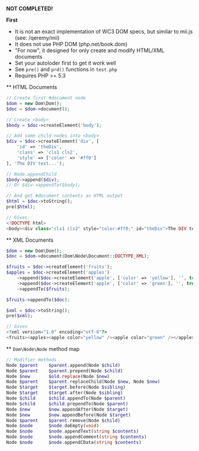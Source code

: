 **NOT COMPLETED!**

**First**

- It is not an exact implementation of WC3 DOM specs, but similar to mii.js (see: /qeremy/mii)
- It does not use PHP DOM (php.net/book.dom)
- "For now", it designed for only create and modify HTML/XML documents
- Set your autoloder first to get it work well
- See `pre()` and `prd()` functions in `test.php`
- Requires PHP >= 5.3 

** HTML Documents

```php
// Create first #document node
$dom = new Dom\Dom();
$doc = $dom->document();

// Create <body>
$body = $doc->createElement('body');

// Add some child nodes into <body>
$div = $doc->createElement('div', [
    'id' => 'theDiv',
    'class' => 'cls1 cls2',
    'style' => ['color' => '#ff0']
], 'The DIV text...');

// Node.appendChild
$body->append($div);
// Or $div->appendTo($body);

// And get #document contents as HTML output
$html = $doc->toString();
pre($html);

// Gives
<!DOCTYPE html>
<body><div class="cls1 cls2" style="color:#ff0;" id="theDiv">The DIV text...</div></body>
```

** XML Documents

```php
$dom = new Dom\Dom();
$doc = $dom->document(Dom\Node\Document::DOCTYPE_XML);

$fruits = $doc->createElement('fruits');
$apples = $doc->createElement('apples')
    ->append($doc->createElement('apple', ['color' => 'yellow'], '', true))
    ->append($doc->createElement('apple', ['color' => 'green'], '', true))
    ->appendTo($fruits);

$fruits->appendTo($doc);

$xml = $doc->toString();
pre($xml);

// Gives
<?xml version="1.0" encoding="utf-8"?>
<fruits><apples><apple color="yellow" /><apple color="green" /></apples></fruits>
```

** `Dom\Node\Node` method map

```php
// Modifier methods
Node $parent    $parent.append(Node $child)
Node $parent    $parent.prepend(Node $child)
Node $new       $old.replace(Node $new)
Node $parent    $parent.replaceChild(Node $new, Node $new)
Node $target    $target.before(Node $sibling)
Node $target    $target.after(Node $sibling)
Node $child     $child.appendTo(Node $parent)
Node $child     $child.prependTo(Node $parent)
Node $new       $new.appendAfter(Node $target)
Node $new       $new.appendBefore(Node $target)
Node $parent    $parent.remove(Node $child)
Node $node      $node.doEmpty(void)
Node $node      $node.appendText(string $contents)
Node $node      $node.appendComment(string $contents)
Node $node      $node.appendCData(string $contents)
```


